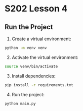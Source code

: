 # S202 Lesson 4

## Run the Project
1. Create a virtual environment:
```bash
python -m venv venv
```
2. Activate the virtual environment:
```bash
source venv/bin/activate
```
3. Install dependencies:
```bash
pip install -r requirements.txt
```
4. Run the project:
```bash
python main.py
```
